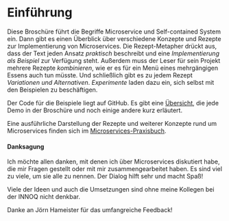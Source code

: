 # Einführung

Diese Broschüre führt die Begriffe Microservice und Self-contained
System ein. Dann gibt es einen Überblick über verschiedene Konzepte
und Rezepte zur
Implementierung von Microservices. Die Rezept-Metapher drückt aus,
dass der Text jeden Ansatz *praktisch* beschreibt und eine
*Implementierung als Beispiel* zur Verfügung steht. Außerdem muss der
Leser für sein Projekt mehrere Rezepte *kombinieren*, wie er es für ein
Menü eines mehrgängigen Essens auch tun müsste. Und schließlich gibt
es zu jedem Rezept *Variationen und Alternativen*.
*Experimente* laden dazu ein, sich selbst mit den Beispielen zu
beschäftigen.

Der Code für die Beispiele liegt auf GitHub. Es gibt eine
[Übersicht](http://ewolff.com/microservices-demos.html), die jede Demo
in der Broschüre und noch einige andere kurz erläutert.

Eine ausführliche Darstellung der Rezepte und weiterer Konzepte rund
um Microservices finden sich im
[Microservices-Praxisbuch](http://microservices-praxisbuch.de/).

#### Danksagung

Ich möchte allen danken, mit denen ich über Microservices diskutiert
habe, die mir Fragen gestellt oder mit mir zusammengearbeitet
haben. Es sind viel zu viele, um sie alle zu nennen. Der Dialog hilft
sehr und macht Spaß! 

Viele der Ideen und auch die Umsetzungen sind ohne meine Kollegen bei
der INNOQ nicht denkbar.

Danke an Jörn Hameister für das umfangreiche Feedback!
